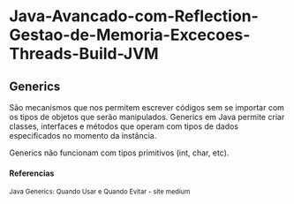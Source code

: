 # Java-Avancado-com-Reflection-Gestao-de-Memoria-Excecoes-Threads-Build-JVM

<h2>Generics</h2>
<p>São mecanismos que nos permitem escrever códigos sem se importar com os tipos de objetos 
que serão manipulados. Generics em Java permite criar classes, interfaces e métodos que operam com tipos de dados especificados no momento da instância.</p>
<p>Generics não funcionam com tipos primitivos (int, char, etc).</p>



<h4>Referencias</h4>
<p><sub>Java Generics: Quando Usar e Quando Evitar - site medium</sub></p>
